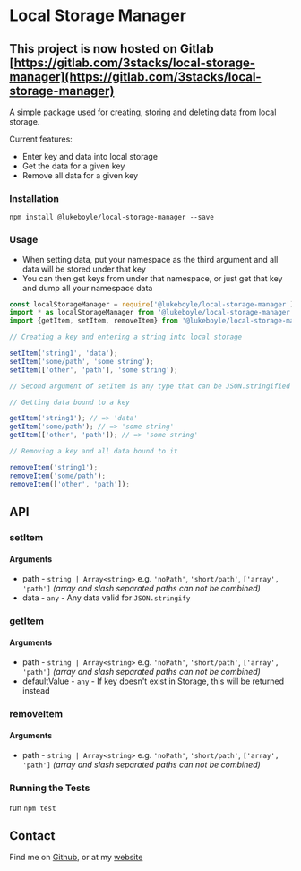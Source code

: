 # Local Storage Manager

## This project is now hosted on Gitlab [https://gitlab.com/3stacks/local-storage-manager](https://gitlab.com/3stacks/local-storage-manager)

A simple package used for creating, storing and deleting data from local storage.

Current features:
* Enter key and data into local storage
* Get the data for a given key
* Remove all data for a given key

### Installation

`npm install @lukeboyle/local-storage-manager --save`

### Usage

- When setting data, put your namespace as the third argument and all data 
will be stored under that key
- You can then get keys from under that namespace, or just get that key 
and dump all your namespace data

```javascript
const localStorageManager = require('@lukeboyle/local-storage-manager'); // OR
import * as localStorageManager from '@lukeboyle/local-storage-manager'; // OR
import {getItem, setItem, removeItem} from '@lukeboyle/local-storage-manager';

// Creating a key and entering a string into local storage

setItem('string1', 'data');
setItem('some/path', 'some string');
setItem(['other', 'path'], 'some string');

// Second argument of setItem is any type that can be JSON.stringified

// Getting data bound to a key

getItem('string1'); // => 'data'
getItem('some/path'); // => 'some string'
getItem(['other', 'path']); // => 'some string'

// Removing a key and all data bound to it

removeItem('string1');
removeItem('some/path');
removeItem(['other', 'path']);

```

## API

### setItem

#### Arguments

- path - `string | Array<string>` e.g. `'noPath'`, `'short/path'`, `['array', 'path']` 
*(array and slash separated paths can not be combined)*
- data - `any` - Any data valid for `JSON.stringify`

### getItem

#### Arguments

- path - `string | Array<string>` e.g. `'noPath'`, `'short/path'`, `['array', 'path']` 
*(array and slash separated paths can not be combined)*
- defaultValue - `any` - If key doesn't exist in Storage, this will be returned instead

### removeItem

#### Arguments

- path - `string | Array<string>` e.g. `'noPath'`, `'short/path'`, `['array', 'path']` 
*(array and slash separated paths can not be combined)*

### Running the Tests

run `npm test`

## Contact

Find me on [Github](https://github.com/3stacks/ "Github"),
or at my [website](http://lukeboyle.com "My website")
